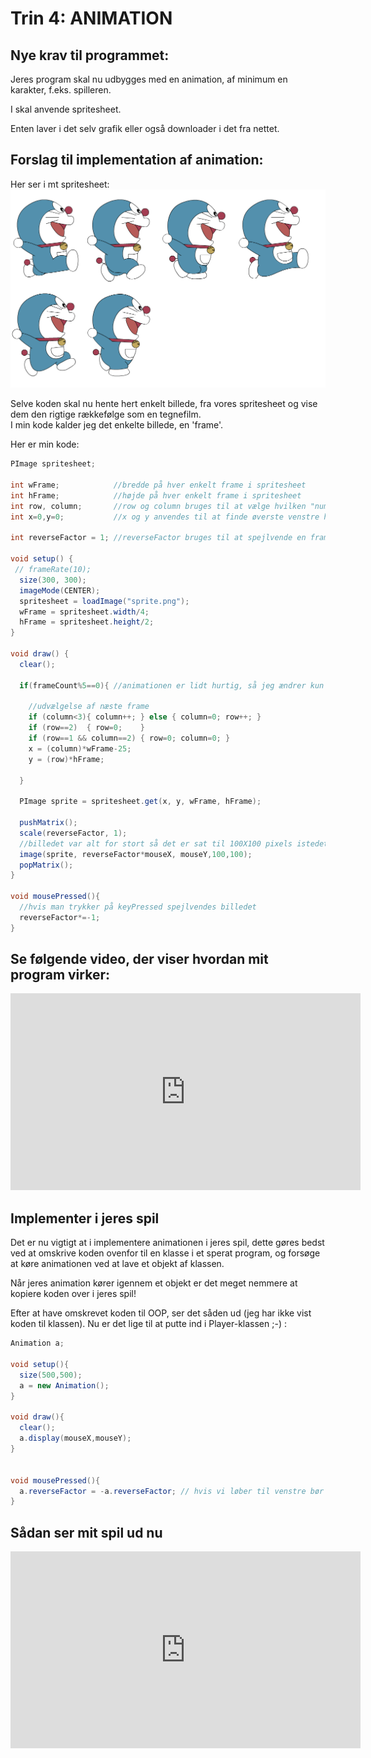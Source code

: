 # Trin 4: ANIMATION

## Nye krav til programmet:

Jeres program skal nu udbygges med en animation, af minimum en karakter, f.eks. spilleren.    

I skal anvende spritesheet.    

Enten laver i det selv grafik eller også downloader i det fra nettet.


## Forslag til implementation af animation:   

Her ser i mt spritesheet:
![mit spritesheet](sprite.png)

Selve koden skal nu hente hert enkelt billede, fra vores spritesheet og vise dem den rigtige rækkefølge som en tegnefilm.   
I min kode kalder jeg det enkelte billede, en 'frame'.   

Her er min kode:
```java
PImage spritesheet;

int wFrame;            //bredde på hver enkelt frame i spritesheet  
int hFrame;            //højde på hver enkelt frame i spritesheet  
int row, column;       //row og column bruges til at vælge hvilken "nummer" frame
int x=0,y=0;           //x og y anvendes til at finde øverste venstre hjørne af denne frame 

int reverseFactor = 1; //reverseFactor bruges til at spejlvende en frame

void setup() {
 // frameRate(10);
  size(300, 300);
  imageMode(CENTER);
  spritesheet = loadImage("sprite.png");
  wFrame = spritesheet.width/4;
  hFrame = spritesheet.height/2;
}

void draw() {
  clear();
 
  if(frameCount%5==0){ //animationen er lidt hurtig, så jeg ændrer kun frame hver 5. billede
  
    //udvælgelse af næste frame
    if (column<3){ column++; } else { column=0; row++; }    
    if (row==2)  { row=0;    }
    if (row==1 && column==2) { row=0; column=0; }
    x = (column)*wFrame-25;
    y = (row)*hFrame;
    
  }
  
  PImage sprite = spritesheet.get(x, y, wFrame, hFrame);

  pushMatrix();
  scale(reverseFactor, 1);
  //billedet var alt for stort så det er sat til 100X100 pixels istedet
  image(sprite, reverseFactor*mouseX, mouseY,100,100);    
  popMatrix();
}

void mousePressed(){
  //hvis man trykker på keyPressed spejlvendes billedet
  reverseFactor*=-1;
}
```


## Se følgende video, der viser hvordan mit program virker:

<iframe width="560" height="315" src="https://www.youtube.com/embed/pE8wsABvaIA" title="testAnimation" frameborder="0" allow="accelerometer; autoplay; clipboard-write; encrypted-media; gyroscope; picture-in-picture; web-share" allowfullscreen></iframe>


## Implementer i jeres spil

Det er nu vigtigt at i implementere animationen i jeres spil, dette gøres bedst ved at omskrive koden ovenfor til en klasse i et sperat program, og forsøge at køre 
animationen ved at lave et objekt af klassen.

Når jeres animation kører igennem et objekt er det meget nemmere at kopiere koden over i jeres spil!

Efter at have omskrevet koden til OOP, ser det såden ud (jeg har ikke vist koden til klassen). Nu er det lige til at putte ind i Player-klassen ;-) :

```java
Animation a;

void setup(){
  size(500,500);
  a = new Animation();
}

void draw(){
  clear();
  a.display(mouseX,mouseY);
}


void mousePressed(){
  a.reverseFactor = -a.reverseFactor; // hvis vi løber til venstre bør denne være -1 og hvis til højre +1
}
```

## Sådan ser mit spil ud nu

<iframe width="560" height="315" src="https://www.youtube.com/embed/Cupb4-E5E3w" title="YouTube video player" frameborder="0" allow="accelerometer; autoplay; clipboard-write; encrypted-media; gyroscope; picture-in-picture; web-share" allowfullscreen></iframe>